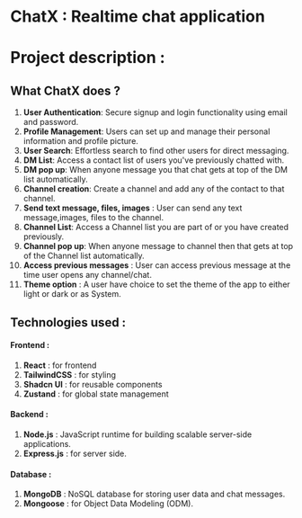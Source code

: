 # ChatX : Realtime chat application 

# Project description :
## What ChatX does ?
1. **User Authentication**: Secure signup and login functionality using email and password.
2. **Profile Management**: Users can set up and manage their personal information and profile picture.
3. **User Search**: Effortless search to find other users for direct messaging.
4. **DM List**: Access a contact list of users you've previously chatted with.
5. **DM pop up**: When anyone message you that chat gets at top of the DM list automatically.
6. **Channel creation**: Create a channel and add any of the contact to that channel.
7. **Send text message, files, images** : User can send any text message,images, files to the channel.
8. **Channel List**: Access a Channel list you are part of or you have created previously.
5. **Channel pop up**: When anyone message to channel then that gets at top of the Channel list automatically.
6. **Access previous messages** : User can access previous message at the time user opens any channel/chat.
7. **Theme option** : A user have choice to set the theme of the app to either light or dark or as System. 


## Technologies used :
#### Frontend :
  1. **React** : for frontend
  2. **TailwindCSS** : for styling
  3. **Shadcn UI** : for reusable components
  4. **Zustand** : for global state management

#### Backend :
  1. **Node.js** : JavaScript runtime for building scalable server-side applications.
  2. **Express.js** : for server side.

#### Database :
  1. **MongoDB** : NoSQL database for storing user data and chat messages.
  2. **Mongoose** : for Object Data Modeling (ODM).
